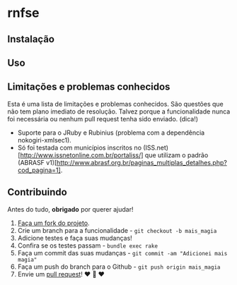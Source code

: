 # rnfse

## Instalação

## Uso

## Limitações e problemas conhecidos

Esta é uma lista de limitações e problemas conhecidos. São questões que não tem 
plano imediato de resolução. Talvez porque a funcionalidade nunca foi 
necessária ou nenhum pull request tenha sido enviado. (dica!)

- Suporte para o JRuby e Rubinius (problema com a dependência nokogiri-xmlsec1).
- Só foi testada com municípios inscritos no (ISS.net)[http://www.issnetonline.com.br/portaliss/] que utilizam o padrão (ABRASF v1)[http://www.abrasf.org.br/paginas_multiplas_detalhes.php?cod_pagina=1].

## Contribuindo

Antes do tudo, **obrigado** por querer ajudar!

1. [Faça um fork do projeto](https://help.github.com/articles/fork-a-repo).
2. Crie um branch para a funcionalidade - `git checkout -b mais_magia`
3. Adicione testes e faça suas mudanças!
4. Confira se os testes passam - `bundle exec rake`
5. Faça um commit das suas mudanças - `git commit -am "Adicionei mais magia"`
6. Faça um push do branch para o Github - `git push origin mais_magia`
7. Envie um [pull request](https://help.github.com/articles/using-pull-requests)! :heart: :sparkling_heart: :heart:
